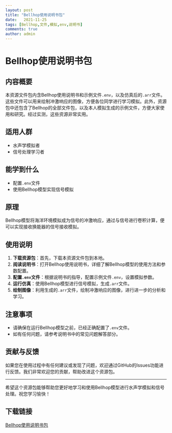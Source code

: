 ```yaml
---
layout: post
title: "Bellhop使用说明书包"
date:   2021-11-25
tags: [Bellhop,文件,模拟,env,说明书]
comments: true
author: admin
---
```

# Bellhop使用说明书包

## 内容概要

本资源文件包内含Bellhop使用说明书和示例文件`.env`，以及仿真后的`.arr`文件。这些文件可以用来绘制冲激响应的图像，方便各位同学进行学习模拟。此外，资源包中还包含了Bellhop的全部文件包，以及本人模拟生成的示例文件，方便大家使用和研究。经过实测，这些资源非常实用。

## 适用人群

- 水声学模拟者
- 信号处理学习者

## 能学到什么

- 配置`.env`文件
- 使用Bellhop模型实现信号模拟

## 原理

Bellhop模型将海洋环境模拟成为信号的冲激响应，通过与信号进行卷积计算，便可以实现接收换能器的信号接收模拟。

## 使用说明

1. **下载资源包**：首先，下载本资源文件包到本地。
2. **阅读说明书**：打开Bellhop使用说明书，详细了解Bellhop模型的使用方法和参数配置。
3. **配置`.env`文件**：根据说明书的指导，配置示例文件`.env`，设置模拟参数。
4. **运行仿真**：使用Bellhop模型进行信号模拟，生成`.arr`文件。
5. **绘制图像**：利用生成的`.arr`文件，绘制冲激响应的图像，进行进一步的分析和学习。

## 注意事项

- 请确保在运行Bellhop模型之前，已经正确配置了`.env`文件。
- 如有任何问题，请参考说明书中的常见问题解答部分。

## 贡献与反馈

如果您在使用过程中有任何建议或发现了问题，欢迎通过GitHub的Issues功能进行反馈。我们非常欢迎您的贡献，帮助改进这个资源包。

---

希望这个资源包能够帮助您更好地学习和使用Bellhop模型进行水声学模拟和信号处理。祝您学习愉快！

## 下载链接

[Bellhop使用说明书包](https://pan.quark.cn/s/f9e86691fa62)